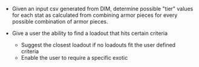- Given an input csv generated from DIM, determine possible "tier" values for each stat as calculated from combining armor pieces for every possible combination of armor pieces. 

- Give a user the ability to find a loadout that hits certain criteria
  - Suggest the closest loadout if no loadouts fit the user defined criteria
  - Enable the user to require a specific exotic
